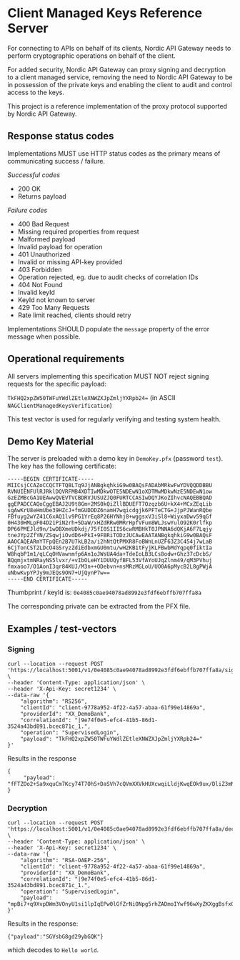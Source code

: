 # Client Managed Keys Reference Server
For connecting to APIs on behalf of its clients, Nordic API Gateway needs to
perform cryptographic operations on behalf of the client. 

For added security, Nordic API Gateway can proxy signing and decryption to
a client managed service, removing the need to Nordic API Gateway to be in possession
of the private keys and enabling the client to audit and control access to the
keys. 

This project is a reference implementation of the proxy protocol supported by 
Nordic API Gateway.
 
## Response status codes

Implementations MUST use HTTP status codes as the primary means of communicating success / failure.

*Successful codes*
- 200 OK
 - Returns payload

*Failure codes*
- 400 Bad Request
 - Missing required properties from request
 - Malformed payload
 - Invalid payload for operation
- 401 Unauthorized
 - Invalid or missing API-key provided
- 403 Forbidden 
 - Operation rejected, eg. due to audit checks of correlation IDs
- 404 Not Found
 - Invalid keyId
 - KeyId not known to server
- 429 Too Many Requests 
 - Rate limit reached, clients should retry

Implementations SHOULD populate the `message` property of the error message when possible.
 
## Operational requirements
 
All servers implementing this specification MUST NOT reject signing requests for the specific payload:
 
`TkFHQ2xpZW50TWFuYWdlZEtleXNWZXJpZmljYXRpb24=` (in ASCII `NAGClientManagedKeysVerification`)

This test vector is used for regularly verifying and testing system health.

## Demo Key Material

The server is preloaded with a demo key in `DemoKey.pfx` (password `test`). 
The key has the following certificate:

````
-----BEGIN CERTIFICATE-----
MIICsjCCAZoCCQCTFTQ8LTq9JjANBgkqhkiG9w0BAQsFADAbMRkwFwYDVQQDDBBU
RVNUIENFUlRJRklDQVRFMB4XDTIwMDkwOTE5NDEwN1oXDTMwMDkwNzE5NDEwN1ow
GzEZMBcGA1UEAwwQVEVTVCBDRVJUSUZJQ0FURTCCASIwDQYJKoZIhvcNAQEBBQAD
ggEPADCCAQoCggEBAJ2U9t8Gm+2MS0kQiZllBDUEFT7Ozqzb6U+kX4+MCxZEqLib
sgAwKrU8eHmUbe39HZcJ+fmGUDDDZ6namH7wqicdgjk6PFTeCTG+JjpPJWanRQbe
FBfuyg2wYZ41C6xAQ1lv9PG1YrEq8P26HYNhj8+wggsxV3iSl8+WiyxaDwv59qGf
0H430HMLpF04D21PiN2rh+5DaW/xHZdRRw0MRrHpfVFum8WLJswYulO92K0rlfkp
DP66PMEJld9n/1wDBXmeUDkdj/75fI0S1IIS6cwRMBHkT0JPNNA6dQKjA6F7Lqjy
tneJYp2ZfYN/ZSqwjiOvdD6+PkI+9FBRiTODzJUCAwEAATANBgkqhkiG9w0BAQsF
AAOCAQEARmYTFpQEn2B7U7kLB2a/i2hNtQtPMXR8FoBWnLnUZF63Z3C454j7wLaB
6CjTonCST2LDcO4GSryzZdiEdbxmGU0mtu/wH2KB1tFyjKLFBwbMdYqpq0fiktIa
W8hqbP1m1/qLCqOHVawnmfp6An1oJWsUA4da+TdeIoLB3LCs8odw+Ghz37cDcbS/
BQqmjxtmNRayNS5lvxr/+vIbOLeHY1DUUQyfBFL53VfAYoUJqZlnm49/qM3PVhuj
fmxaoo7/O1AonI3qr84KUJ/M3n++ODebvn+nsMRzMGLoU/UO0A6pMycB2L8gPWjA
uNbwKvpYPJy9mJEQs9ON7+UjQynP7w==
-----END CERTIFICATE-----
````

Thumbprint / keyId is: `0e4085c0ae94078ad8992e3fdf6ebffb707ffa8a`

The corresponding private can be extracted from the PFX file.

## Examples / test-vectors

### Signing

````shell
curl --location --request POST 'https://localhost:5001/v1/0e4085c0ae94078ad8992e3fdf6ebffb707ffa8a/sign' \
--header 'Content-Type: application/json' \
--header 'X-Api-Key: secret1234' \
--data-raw '{
    "algorithm": "RS256",
    "clientId": "client-9778a952-4f22-4a57-abaa-61f99e14869a",
    "providerId": "XX_DemoBank",
    "correlationId": "|9e74f0e5-efc4-41b5-86d1-3524a43bd891.bcec871c_1.",
    "operation": "SupervisedLogin",
    "payload": "TkFHQ2xpZW50TWFuYWdlZEtleXNWZXJpZmljYXRpb24="
}'
````

Results in the response 
````
{
     "payload": "fFTZOo2+Sa9xquCm7Kcy74T7OhS+DaSVh7cQVmXXVkHUXcwqiLldjKwqEOk9ux/DliZ3mMJT6xo7cc28rfWa+54hzhjEmIdkBos0ZUs+6YFezYcabzGlTmGPm6K5zLZqMGSwx2bvKThrCI0q7mv+Nc7jNctUZ2S5zei6HrCELXy2UR5zLcaZUBUAyECKl19hYzx2eilSCMy4dt2lp3QnR1b/KM/7HIgJLFdlDHDpbZNA0qwqvq3j8bzOjpXAK5W0SN/rkNRiKPT/1hXMpPEh75iR0rFyyM/oope7ccCJ3iCghVLZ8s7S5ulntjA2lPYTnfKMIJuoeKAqEuVJQxqUJA=="
}
````

### Decryption

````shell
curl --location --request POST 'https://localhost:5001/v1/0e4085c0ae94078ad8992e3fdf6ebffb707ffa8a/decrypt' \
--header 'Content-Type: application/json' \
--header 'X-Api-Key: secret1234' \
--data-raw '{
    "algorithm": "RSA-OAEP-256",
    "clientId": "client-9778a952-4f22-4a57-abaa-61f99e14869a",
    "providerId": "XX_DemoBank",
    "correlationId": "|9e74f0e5-efc4-41b5-86d1-3524a43bd891.bcec871c_1.",
    "operation": "SupervisedLogin",
    "payload": "mpBi7+q9XvpDWm3VOnyU1si1lpIqEPw0lGfZrNiONpg5rhZADmoIYwf96wXyZKXggBsfxQNd54KBtZ2ZgfFvnR6ONmMDtQiohGJUA7lKShnFIgllC7sC+PgN2i+BEXTZoWEfXJz4NtYf+PlPKdfit63WGP5rvpJaRbo3/cn0JaPUOqIRwbkx6dd46dt1d+zFiu993SiTXm1LxvEw1ZFGf0fd110THskkXOcFWxJO1Yg9wtUMihrB0hOJ97Kfdt8CjOiMiIAVAIyqXCrQvLiNivVEAmorsRTu2OC832/EmfnTu+fdK5zgquFM9ujymyS3ZbcpMe96IJmZmxsu+DEm5w=="
}'
````

Results in the response: 

```
{"payload":"SGVsbG8gd29ybGQK"}
``` 

which decodes to `Hello world`.